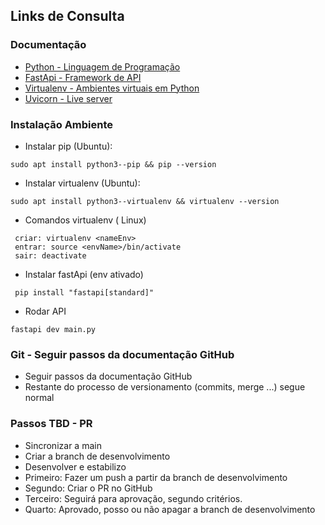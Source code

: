 ## Links de Consulta

### Documentação

- [Python - Linguagem de Programação](https://www.python.org/)
- [FastApi - Framework de API](https://fastapi.tiangolo.com/tutorial/first-steps/)
- [Virtualenv - Ambientes virtuais em Python](https://virtualenv.pypa.io/en/latest/user_guide.html)
- [Uvicorn - Live server](https://www.uvicorn.org/)

### Instalação Ambiente
- Instalar pip (Ubuntu):
```
sudo apt install python3--pip && pip --version

```
- Instalar virtualenv (Ubuntu):
```
sudo apt install python3--virtualenv && virtualenv --version

```
- Comandos virtualenv ( Linux)
```
 criar: virtualenv <nameEnv>
 entrar: source <envName>/bin/activate
 sair: deactivate
```
- Instalar fastApi (env ativado)
```
 pip install "fastapi[standard]"
```
- Rodar API
```
fastapi dev main.py
```

### Git - Seguir passos da documentação GitHub
- Seguir passos da documentação GitHub
- Restante do processo de versionamento (commits, merge ...) segue normal

### Passos TBD - PR
- Sincronizar a main
- Criar a branch de desenvolvimento
- Desenvolver e estabilizo
- Primeiro:  Fazer um push a partir da branch de desenvolvimento
- Segundo: Criar o PR no GitHub
- Terceiro: Seguirá para aprovação, segundo critérios.
- Quarto: Aprovado, posso ou não apagar a branch de desenvolvimento
